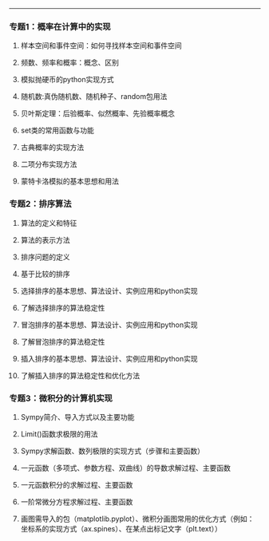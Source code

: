 ‍

---

### 专题1：概率在计算中的实现

1. 样本空间和事件空间：如何寻找样本空间和事件空间

2. 频数、频率和概率：概念、区别

3. 模拟抛硬币的python实现方式

4. 随机数:真伪随机数、随机种子、random包用法

5. 贝叶斯定理：后验概率、似然概率、先验概率概念

6. set类的常用函数与功能

7. 古典概率的实现方法

8. 二项分布实现方法

9. 蒙特卡洛模拟的基本思想和用法

### 专题2：排序算法

1. 算法的定义和特征

2. 算法的表示方法

3. 排序问题的定义

4. 基于比较的排序

5. 选择排序的基本思想、算法设计、实例应用和python实现

6. 了解选择排序的算法稳定性

7. 冒泡排序的基本思想、算法设计、实例应用和python实现

8. 了解冒泡排序的算法稳定性

9. 插入排序的基本思想、算法设计、实例应用和python实现

10. 了解插入排序的算法稳定性和优化方法

### 专题3：微积分的计算机实现

1. Sympy简介、导入方式以及主要功能

2. Limit()函数求极限的用法

3. Sympy求解函数、数列极限的实现方式（步骤和主要函数）

4. 一元函数（多项式、参数方程、双曲线）的导数求解过程、主要函数

5. 一元函数积分的求解过程、主要函数

6. 一阶常微分方程求解过程、主要函数

7. 画图需导入的包（matplotlib.pyplot）、微积分画图常用的优化方式（例如：坐标系的实现方式（ax.spines）、在某点出标记文字（plt.text））
